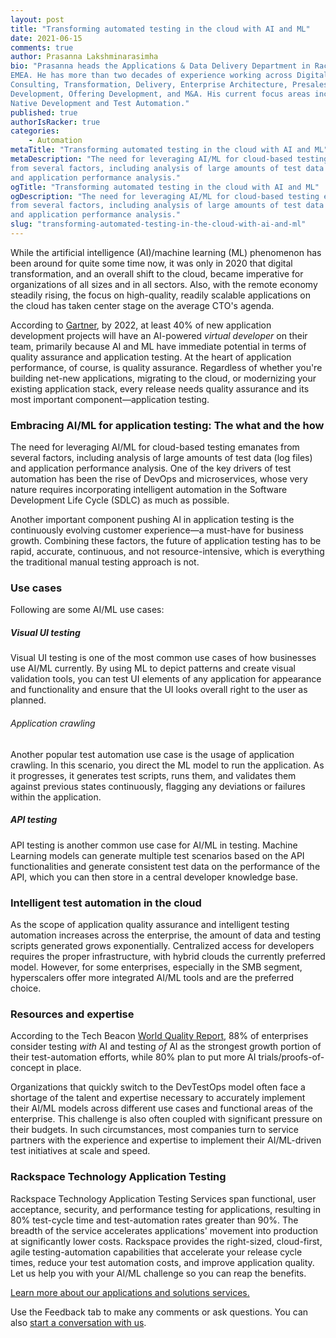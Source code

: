 ```yaml
---
layout: post
title: "Transforming automated testing in the cloud with AI and ML"
date: 2021-06-15
comments: true
author: Prasanna Lakshminarasimha
bio: "Prasanna heads the Applications & Data Delivery Department in Rackspace
EMEA. He has more than two decades of experience working across Digital Strategy,
Consulting, Transformation, Delivery, Enterprise Architecture, Presales, Business
Development, Offering Development, and M&A. His current focus areas include Cloud
Native Development and Test Automation."
published: true
authorIsRacker: true
categories:
    - Automation
metaTitle: "Transforming automated testing in the cloud with AI and ML"
metaDescription: "The need for leveraging AI/ML for cloud-based testing emanates
from several factors, including analysis of large amounts of test data (log files)
and application performance analysis."
ogTitle: "Transforming automated testing in the cloud with AI and ML"
ogDescription: "The need for leveraging AI/ML for cloud-based testing emanates
from several factors, including analysis of large amounts of test data (log files)
and application performance analysis."
slug: "transforming-automated-testing-in-the-cloud-with-ai-and-ml"
---
```


While the artificial intelligence (AI)/machine learning (ML) phenomenon has been
around for quite some time now, it was only in 2020 that digital transformation,
and an overall shift to the cloud, became imperative for organizations of all
sizes and in all sectors. Also, with the remote economy steadily rising, the focus
on high-quality, readily scalable applications on the cloud has taken center stage
on the average CTO's agenda.

<!--more-->

According to [Gartner](https://www.gartner.com/smarterwithgartner/prepare-for-automations-impact-on-application-development/), by 2022, at least 40% of new application development projects will have an
AI-powered *virtual developer* on their team, primarily because AI and ML have
immediate potential in terms of quality assurance and application testing.
At the heart of application performance, of course, is quality assurance.
Regardless of whether you're building net-new applications, migrating to the
cloud, or modernizing your existing application stack, every release needs quality
assurance and its most important component&mdash;application testing.

### Embracing AI/ML for application testing: The what and the how

The need for leveraging AI/ML for cloud-based testing emanates from several
factors, including analysis of large amounts of test data (log files) and
application performance analysis. One of the key drivers of test automation has
been the rise of DevOps and microservices, whose very nature requires
incorporating intelligent automation in the Software Development Life Cycle
(SDLC) as much as possible.

Another important component pushing AI in application testing is the continuously
evolving customer experience&mdash;a must-have for business growth. Combining
these factors, the future of application testing has to be rapid, accurate,
continuous, and not resource-intensive, which is everything the traditional
manual testing approach is not.  

### Use cases

Following are some AI/ML use cases:

##### Visual UI testing

Visual UI testing is one of the most common use cases of how businesses use AI/ML
currently. By using ML to depict patterns and create visual validation tools, you
can test UI elements of any application for appearance and functionality and
ensure that the UI looks overall right to the user as planned.

###### Application crawling

Another popular test automation use case is the usage of application crawling. In
this scenario, you direct the ML model to run the application. As it progresses,
it generates test scripts, runs them, and validates them against previous states
continuously, flagging any deviations or failures within the application.

##### API testing

API testing is another common use case for AI/ML in testing. Machine Learning
models can generate multiple test scenarios based on the API functionalities and
generate consistent test data on the performance of the API, which you can then
store in a central developer knowledge base.

### Intelligent test automation in the cloud

As the scope of application quality assurance and intelligent testing automation
increases across the enterprise, the amount of data and testing scripts generated
grows exponentially. Centralized access for developers requires the proper
infrastructure, with hybrid clouds the currently preferred model. However, for
some enterprises, especially in the SMB segment, hyperscalers offer more
integrated AI/ML tools and are the preferred choice.

### Resources and expertise

According to the Tech Beacon [World Quality Report](https://content.microfocus.com/world-quality-report-2020-21-tb/world-quality-report-digital-transformation?utm_source=techbeacon&utm_medium=referral&utm_campaign=00172440),
88% of enterprises consider testing *with* AI and testing *of* AI as the strongest
growth portion of their test-automation efforts, while 80% plan to put more AI
trials/proofs-of-concept in place.

Organizations that quickly switch to the DevTestOps model often face a shortage
of the talent and expertise necessary to accurately implement their AI/ML models
across different use cases and functional areas of the enterprise. This challenge
is also often coupled with significant pressure on their budgets. In such
circumstances, most companies turn to service partners with the experience and
expertise to implement their AI/ML-driven test initiatives at scale and speed.

### Rackspace Technology Application Testing

Rackspace Technology Application Testing Services span functional, user acceptance,
security, and performance testing for applications, resulting in 80% test-cycle
time and test-automation rates greater than 90%. The breadth of the service
accelerates applications' movement into production at significantly lower costs.
Rackspace provides the right-sized, cloud-first, agile testing-automation
capabilities that accelerate your release cycle times, reduce your test automation
costs, and improve application quality. Let us help you with your AI/ML challenge
so you can reap the benefits.

<a class="cta red" id="cta" href="https://www.rackspace.com/applications">Learn more about our applications and solutions services.</a>

Use the Feedback tab to make any comments or ask questions. You can also
[start a conversation with us](https://www.rackspace.com/contact).
